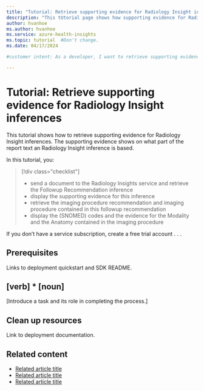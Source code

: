 ```yaml
---
title: "Tutorial: Retrieve supporting evidence for Radiology Insight inferences"
description: "This tUtorial page shows how supporting evidence for Radiology Insight inferences can be retrieved."
author: hvanhoe
ms.author: hvanhoe
ms.service: azure-health-insights
ms.topic: tutorial  #Don't change.
ms.date: 04/17/2024

#customer intent: As a developer, I want to retrieve supporting evidence for inferences so that the origin of an inference in the report can be determined.

---
```


# Tutorial: Retrieve supporting evidence for Radiology Insight inferences

This tutorial shows how to retrieve supporting evidence for Radiology Insight inferences. The supporting evidence shows on what part of the report text an Radiology Insight inference is based.

In this tutorial, you:

> [!div class="checklist"]
> * send a document to the Radiology Insights service and retrieve the Followup Recommendation inference
> * display the supporting evidence for this inference
> * retrieve the imaging procedure recommendation and imaging procedure contained in this followup recommendation
> * display the (SNOMED) codes and the evidence for the Modality and the Anatomy contained in the imaging procedure

If you don’t have a service subscription, create a free
trial account . . .

## Prerequisites

Links to deployment quickstart and SDK README.


## [verb] * [noun]

[Introduce a task and its role in completing the process.]

## Clean up resources

Link to deployment documentation.

## Related content

* [Related article title](link.md)
* [Related article title](link.md)
* [Related article title](link.md)
